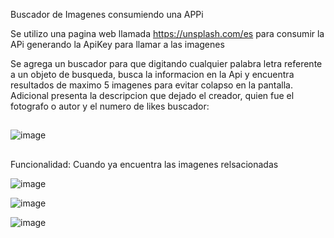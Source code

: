 Buscador de Imagenes consumiendo una APPi 

Se utilizo una pagina web llamada https://unsplash.com/es para consumir la APi generando la ApiKey para llamar a las imagenes

Se agrega un buscador para que digitando cualquier palabra letra referente a un objeto de busqueda, busca la informacion en la Api y encuentra resultados de maximo 5 imagenes para evitar colapso en la pantalla. 
Adicional presenta la descripcion que dejado el creador, quien fue el fotografo o autor y el numero de likes
buscador:
##
![image](https://github.com/user-attachments/assets/4fd00525-2107-48b4-b9ea-eccc3ed7a488)
##
Funcionalidad: 
Cuando ya encuentra las imagenes relsacionadas

![image](https://github.com/user-attachments/assets/2c2328a7-a0f7-4bcf-a4da-4657fe2310e3)

![image](https://github.com/user-attachments/assets/c74013a0-511f-42e8-90c5-a5ba064e29da)

![image](https://github.com/user-attachments/assets/b021a5a1-9db4-4c2f-a71d-8284f92bebd3)
